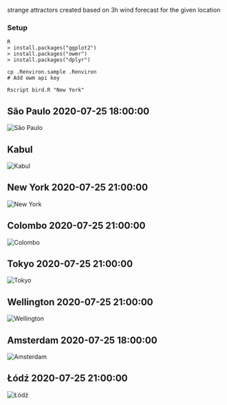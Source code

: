 strange attractors created based on 
3h wind forecast for the given location

### Setup
```
R
> install.packages("ggplot2")
> install.packages("owmr")
> install.packages("dplyr")

cp .Renviron.sample .Renviron
# Add owm api key

Rscript bird.R "New York"
```

## São Paulo 2020-07-25 18:00:00
![São Paulo](out/Sao_Paulo_2020-07-25_18_00_00.png)

## Kabul
![Kabul](out/Kabul_2020-07-25_21_00_00.png)

## New York 2020-07-25 21:00:00
![New York](out/New_York_2020-07-25_21_00_00.png)

## Colombo 2020-07-25 21:00:00
![Colombo](out/Colombo_2020-07-25_21_00_00.png)

## Tokyo 2020-07-25 21:00:00
![Tokyo](out/Tokyo_2020-07-25_21_00_00.png)

## Wellington 2020-07-25 21:00:00
![Wellington](out/Wellington_2020-07-25_21_00_00.png)

## Amsterdam 2020-07-25 18:00:00
![Amsterdam](out/Amsterdam_2020-07-25_18_00_00.png)

## Łódź 2020-07-25 21:00:00
![Łódź](out/L_od_z_2020-07-25_21_00_00.png)
